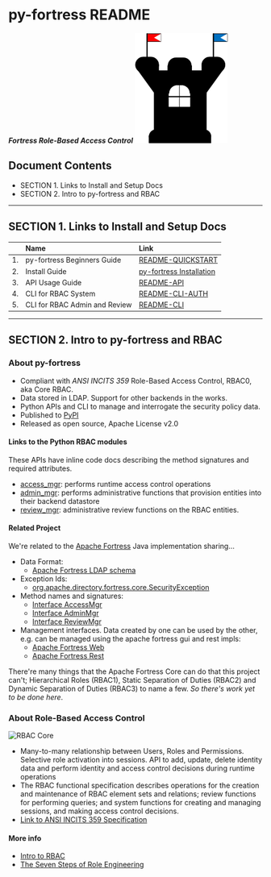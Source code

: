 # py-fortress README

_**Fortress Role-Based Access Control**_ 
![py-fortress](images/FortressLogo-small.png "fortress rbac")

## Document Contents
 * SECTION 1. Links to Install and Setup Docs
 * SECTION 2. Intro to py-fortress and RBAC
__________________________________________________________________________________
## SECTION 1. Links to Install and Setup Docs

|   | Name                         | Link                                                        | 
|---|:---------------------------- |:----------------------------------------------------------- | 
|1. |py-fortress Beginners Guide   |[README-QUICKSTART](pyfortress/doc/README-QUICKSTART.md)     | 
|2. |Install Guide                 |[py-fortress Installation](pyfortress/doc/README-INSTALL.md) | 
|3. |API Usage Guide               | [README-API](pyfortress/doc/README-API.md)                  | 
|4. |CLI for RBAC System           |[README-CLI-AUTH](pyfortress/doc/README-CLI-AUTH.md)         | 
|5. |CLI for RBAC Admin and Review |[README-CLI](pyfortress/doc/README-CLI.md)                   | 
_________________________________________________________________________________
## SECTION 2. Intro to py-fortress and RBAC

### About py-fortress
 * Compliant with *ANSI INCITS 359* Role-Based Access Control, RBAC0, aka Core RBAC.
 * Data stored in LDAP. Support for other backends in the works.
 * Python APIs and CLI to manage and interrogate the security policy data.
 * Published to [PyPI](https://pypi.python.org/pypi/py-fortress)
 * Released as open source, Apache License v2.0 

#### Links to the Python RBAC modules
These APIs have inline code docs describing the method signatures and required attributes. 
 * [access_mgr](https://github.com/shawnmckinney/py-fortress/blob/master/pyfortress/impl/access_mgr.py): performs runtime access control operations
 * [admin_mgr](https://github.com/shawnmckinney/py-fortress/blob/master/pyfortress/impl/admin_mgr.py): performs administrative functions that provision entities into their backend datastore 
 * [review_mgr](https://github.com/shawnmckinney/py-fortress/blob/master/pyfortress/impl/review_mgr.py): administrative review functions on the RBAC entities.
   
#### Related Project
We're related to the [Apache Fortress](http://directory.apache.org/fortress) Java implementation sharing...
 * Data Format:
    * [Apache Fortress LDAP schema](https://github.com/apache/directory-fortress-core/blob/master/ldap/schema/fortress.schema)
 * Exception Ids:
    * [org.apache.directory.fortress.core.SecurityException](http://directory.apache.org/fortress/gen-docs/latest/apidocs/org/apache/directory/fortress/core/SecurityException.html)
 * Method names and signatures:
    * [Interface AccessMgr](http://directory.apache.org/fortress/gen-docs/latest/apidocs/org/apache/directory/fortress/core/AccessMgr.html)
    * [Interface AdminMgr](http://directory.apache.org/fortress/gen-docs/latest/apidocs/org/apache/directory/fortress/core/AdminMgr.html)
    * [Interface ReviewMgr](http://directory.apache.org/fortress/gen-docs/latest/apidocs/org/apache/directory/fortress/core/ReviewMgr.html)
 * Management interfaces. Data created by one can be used by the other, e.g. can be managed using the apache fortress gui and rest impls:
    * [Apache Fortress Web](https://github.com/apache/directory-fortress-commander)
    * [Apache Fortress Rest](https://github.com/apache/directory-fortress-enmasse)
     
There're many things that the Apache Fortress Core can do that this project can't; Hierarchical Roles (RBAC1), Static Separation of Duties (RBAC2) and Dynamic Separation of Duties (RBAC3) to name a few.
_*So there's work yet to be done here*_.    
     
### About Role-Based Access Control
 ![RBAC Core](images/RbacCore.png "RBAC0 - The 'Core'")
 * Many-to-many relationship between Users, Roles and Permissions. Selective role activation into sessions. 
API to add, update, delete identity data and perform identity and access control decisions during runtime operations
 * The RBAC functional specification describes operations for the creation and maintenance of RBAC element sets and relations; 
review functions for performing queries; and system functions for creating and managing sessions, and making access control decisions.
 * [Link to ANSI INCITS 359 Specification](http://profsandhu.com/journals/tissec/ANSI+INCITS+359-2004.pdf)

#### More info
 * [Intro to RBAC](http://directory.apache.org/fortress/user-guide/1-intro-rbac.html)
 * [The Seven Steps of Role Engineering](https://iamfortress.net/2015/03/05/the-seven-steps-of-role-engineering/)